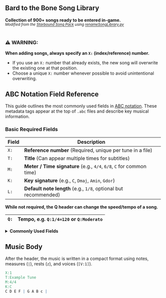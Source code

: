 ## Bard to the Bone Song Library
**Collection of 900+ songs ready to be entered in-game.**<br>
*<sup>Modified from the [Starbound Song Pack](https://github.com/luxx/sbsp) using [renameSongLibrary.py](./renameSongLibrary.py)</sup>*
<br><br>

### ⚠️ WARNING:
**When adding songs, always specify an `X:` (index/reference) number.**
- If you use an `X:` number that already exists, the new song will overwrite the existing one at that position.
- Choose a unique `X:` number whenever possible to avoid unintentional overwriting.


## ABC Notation Field Reference

This guide outlines the most commonly used fields in [ABC notation](https://abcnotation.com/wiki/abc:standard). These metadata tags appear at the top of `.abc` files and describe key musical information.

### Basic Required Fields

| Field | Description |
|-------|-------------|
| `X:`  | **Reference number** (Required, unique per tune in a file) |
| `T:`  | **Title** (Can appear multiple times for subtitles) |
| `M:`  | **Meter / Time signature** (e.g., `4/4`, `6/8`, `C` for common time) |
| `K:`  | **Key signature** (e.g., `C`, `Dmaj`, `Amin`, `Gdor`) |
| `L:`  | **Default note length** (e.g., `1/8`, optional but recommended) |

**While not required, the Q header can change the speed/tempo of a song.**

| `Q:` | Tempo, e.g. `Q:1/4=120` or `Q:Moderato` |
|------|-----------------------------------------|

<details>
<summary><strong>Commonly Used Fields</strong></summary>

| Field | Description |
|-------|-------------|
| `C:`  | Composer |
| `O:`  | Origin or country of tune |
| `R:`  | Rhythm or tune type (e.g., `Reel`, `Jig`, `Hornpipe`) |
| `S:`  | Source or transcriber |
| `Z:`  | Transcription notes or transcriber's name |
| `N:`  | Notes about the piece |
| `P:`  | Parts or structure (e.g., `AB`, `AABB`) |
| `V:`  | Voice — used for multi-voice songs (e.g., `V:1`, `V:2`) |
| `B:`  | Book reference |
| `D:`  | Discography or audio recording reference |
| `F:`  | File reference (e.g., associated audio or image) |
| `G:`  | Group or genre |
| `H:`  | History of the tune |
| `I:`  | Instruction for layout, e.g. `I:linebreak` |
| `w:`  | Lyrics (must follow music line, lowercase `w`) |
</details>


## Music Body

After the header, the music is written in a compact format using notes, measures (`|`), rests (`z`), and voices (`[V:1]`).

```abc
X:1
T:Example Tune
M:4/4
K:C
C D E F | G A B c |
```



